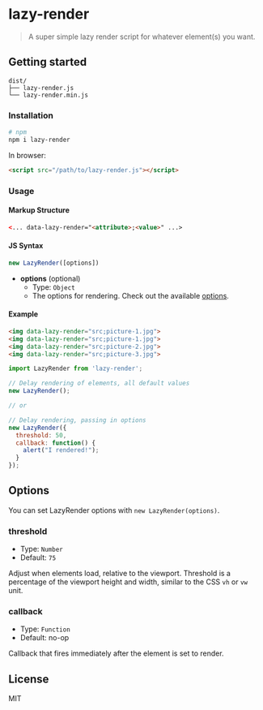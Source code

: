 # lazy-render

> A super simple lazy render script for whatever element(s) you want.

## Getting started

```text
dist/
├── lazy-render.js
└── lazy-render.min.js
```

### Installation

```bash
# npm
npm i lazy-render
```

In browser:

```html
<script src="/path/to/lazy-render.js"></script>
```

### Usage

#### Markup Structure

```html
<... data-lazy-render="<attribute>;<value>" ...>
```

#### JS Syntax

```js
new LazyRender([options])
```

- **options** (optional)
  - Type: `Object`
  - The options for rendering. Check out the available [options](#options).

#### Example

```html
<img data-lazy-render="src;picture-1.jpg">
<img data-lazy-render="src;picture-1.jpg">
<img data-lazy-render="src;picture-2.jpg">
<img data-lazy-render="src;picture-3.jpg">
```

```js
import LazyRender from 'lazy-render';

// Delay rendering of elements, all default values
new LazyRender();

// or

// Delay rendering, passing in options
new LazyRender({
  threshold: 50,
  callback: function() {
    alert("I rendered!");
  }
});
```

## Options

You can set LazyRender options with `new LazyRender(options)`.

### threshold

- Type: `Number`
- Default: `75`

Adjust when elements load, relative to the viewport. Threshold is a percentage of the viewport height and width, similar to the CSS `vh` or `vw` unit.

### callback

- Type: `Function`
- Default: no-op

Callback that fires immediately after the element is set to render.

## License

MIT
